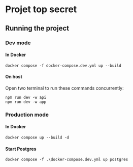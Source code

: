# Projet top secret

## Running the project

### Dev mode

#### In Docker

```shell
docker compose -f docker-compose.dev.yml up --build
```

#### On host

Open two terminal to run these commands concurrently:

```shell
npm run dev -w api
npm run dev -w app
```

### Production mode

#### In Docker

```shell
docker compose up --build -d
```

#### Start Postgres

```shell
docker compose -f .\docker-compose.dev.yml up postgres
```